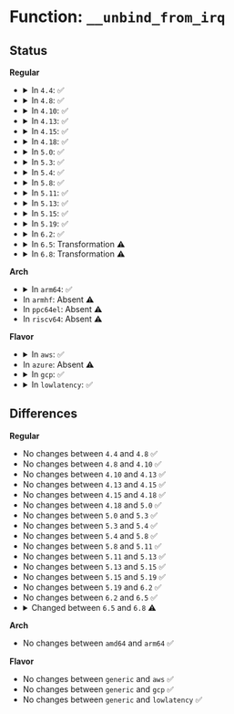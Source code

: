 # Function: <code>__unbind_from_irq</code>

## Status
<b>Regular</b>
<ul>
<li>
<details>
<summary>In <code>4.4</code>: ✅</summary>

```c
void __unbind_from_irq(unsigned int irq);
```

**Collision:** Unique Static

**Inline:** No

**Transformation:** False

**Instances:**

```
In drivers/xen/events/events_base.c (ffffffff814c87e0)
Location: drivers/xen/events/events_base.c:599
Inline: False
Direct callers:
  - drivers/xen/events/events_base.c:bind_evtchn_to_irq
  - drivers/xen/events/events_base.c:unbind_from_irq
  - drivers/xen/events/events_base.c:xen_bind_pirq_gsi_to_irq
  - drivers/xen/events/events_base.c:xen_bind_pirq_msi_to_irq
  - drivers/xen/events/events_base.c:xen_bind_pirq_msi_to_irq
  - drivers/xen/events/events_base.c:bind_virq_to_irq
  - drivers/xen/events/events_base.c:bind_ipi_to_irqhandler
```
**Symbols:**

```
ffffffff814c87e0-ffffffff814c893a: __unbind_from_irq (STB_LOCAL)
```
</details>
</li>
<li>
<details>
<summary>In <code>4.8</code>: ✅</summary>

```c
void __unbind_from_irq(unsigned int irq);
```

**Collision:** Unique Static

**Inline:** No

**Transformation:** False

**Instances:**

```
In drivers/xen/events/events_base.c (ffffffff81519320)
Location: drivers/xen/events/events_base.c:610
Inline: False
Direct callers:
  - drivers/xen/events/events_base.c:bind_ipi_to_irqhandler
  - drivers/xen/events/events_base.c:unbind_from_irq
  - drivers/xen/events/events_base.c:bind_virq_to_irq
  - drivers/xen/events/events_base.c:bind_evtchn_to_irq
  - drivers/xen/events/events_base.c:xen_bind_pirq_msi_to_irq
  - drivers/xen/events/events_base.c:xen_bind_pirq_msi_to_irq
  - drivers/xen/events/events_base.c:xen_bind_pirq_gsi_to_irq
```
**Symbols:**

```
ffffffff81519320-ffffffff8151947a: __unbind_from_irq (STB_LOCAL)
```
</details>
</li>
<li>
<details>
<summary>In <code>4.10</code>: ✅</summary>

```c
void __unbind_from_irq(unsigned int irq);
```

**Collision:** Unique Static

**Inline:** No

**Transformation:** False

**Instances:**

```
In drivers/xen/events/events_base.c (ffffffff815457f0)
Location: drivers/xen/events/events_base.c:609
Inline: False
Direct callers:
  - drivers/xen/events/events_base.c:bind_ipi_to_irqhandler
  - drivers/xen/events/events_base.c:unbind_from_irq
  - drivers/xen/events/events_base.c:bind_virq_to_irq
  - drivers/xen/events/events_base.c:bind_evtchn_to_irq
  - drivers/xen/events/events_base.c:xen_bind_pirq_msi_to_irq
  - drivers/xen/events/events_base.c:xen_bind_pirq_msi_to_irq
  - drivers/xen/events/events_base.c:xen_bind_pirq_gsi_to_irq
```
**Symbols:**

```
ffffffff815457f0-ffffffff8154594a: __unbind_from_irq (STB_LOCAL)
```
</details>
</li>
<li>
<details>
<summary>In <code>4.13</code>: ✅</summary>

```c
void __unbind_from_irq(unsigned int irq);
```

**Collision:** Unique Static

**Inline:** No

**Transformation:** False

**Instances:**

```
In drivers/xen/events/events_base.c (ffffffff81559670)
Location: drivers/xen/events/events_base.c:601
Inline: False
Direct callers:
  - drivers/xen/events/events_base.c:bind_ipi_to_irqhandler
  - drivers/xen/events/events_base.c:unbind_from_irq
  - drivers/xen/events/events_base.c:bind_virq_to_irq
  - drivers/xen/events/events_base.c:bind_evtchn_to_irq
  - drivers/xen/events/events_base.c:xen_bind_pirq_msi_to_irq
  - drivers/xen/events/events_base.c:xen_bind_pirq_msi_to_irq
  - drivers/xen/events/events_base.c:xen_bind_pirq_gsi_to_irq
```
**Symbols:**

```
ffffffff81559670-ffffffff815597ad: __unbind_from_irq (STB_LOCAL)
```
</details>
</li>
<li>
<details>
<summary>In <code>4.15</code>: ✅</summary>

```c
void __unbind_from_irq(unsigned int irq);
```

**Collision:** Unique Static

**Inline:** No

**Transformation:** False

**Instances:**

```
In drivers/xen/events/events_base.c (ffffffff815bdac0)
Location: drivers/xen/events/events_base.c:601
Inline: False
Direct callers:
  - drivers/xen/events/events_base.c:bind_ipi_to_irqhandler
  - drivers/xen/events/events_base.c:unbind_from_irq
  - drivers/xen/events/events_base.c:bind_virq_to_irq
  - drivers/xen/events/events_base.c:bind_evtchn_to_irq
  - drivers/xen/events/events_base.c:xen_bind_pirq_msi_to_irq
  - drivers/xen/events/events_base.c:xen_bind_pirq_msi_to_irq
  - drivers/xen/events/events_base.c:xen_bind_pirq_gsi_to_irq
```
**Symbols:**

```
ffffffff815bdac0-ffffffff815bdbfd: __unbind_from_irq (STB_LOCAL)
```
</details>
</li>
<li>
<details>
<summary>In <code>4.18</code>: ✅</summary>

```c
void __unbind_from_irq(unsigned int irq);
```

**Collision:** Unique Static

**Inline:** No

**Transformation:** False

**Instances:**

```
In drivers/xen/events/events_base.c (ffffffff815f6140)
Location: drivers/xen/events/events_base.c:601
Inline: False
Direct callers:
  - drivers/xen/events/events_base.c:bind_ipi_to_irqhandler
  - drivers/xen/events/events_base.c:unbind_from_irq
  - drivers/xen/events/events_base.c:bind_virq_to_irq
  - drivers/xen/events/events_base.c:bind_evtchn_to_irq
  - drivers/xen/events/events_base.c:xen_bind_pirq_msi_to_irq
  - drivers/xen/events/events_base.c:xen_bind_pirq_gsi_to_irq
```
**Symbols:**

```
ffffffff815f6140-ffffffff815f625d: __unbind_from_irq (STB_LOCAL)
```
</details>
</li>
<li>
<details>
<summary>In <code>5.0</code>: ✅</summary>

```c
void __unbind_from_irq(unsigned int irq);
```

**Collision:** Unique Static

**Inline:** No

**Transformation:** False

**Instances:**

```
In drivers/xen/events/events_base.c (ffffffff81611200)
Location: drivers/xen/events/events_base.c:601
Inline: False
Direct callers:
  - drivers/xen/events/events_base.c:bind_ipi_to_irqhandler
  - drivers/xen/events/events_base.c:unbind_from_irq
  - drivers/xen/events/events_base.c:bind_virq_to_irq
  - drivers/xen/events/events_base.c:bind_evtchn_to_irq
  - drivers/xen/events/events_base.c:xen_bind_pirq_msi_to_irq
  - drivers/xen/events/events_base.c:xen_bind_pirq_gsi_to_irq
```
**Symbols:**

```
ffffffff81611200-ffffffff81611300: __unbind_from_irq (STB_LOCAL)
```
</details>
</li>
<li>
<details>
<summary>In <code>5.3</code>: ✅</summary>

```c
void __unbind_from_irq(unsigned int irq);
```

**Collision:** Unique Static

**Inline:** No

**Transformation:** False

**Instances:**

```
In drivers/xen/events/events_base.c (ffffffff81644f60)
Location: drivers/xen/events/events_base.c:602
Inline: False
Direct callers:
  - drivers/xen/events/events_base.c:bind_ipi_to_irqhandler
  - drivers/xen/events/events_base.c:unbind_from_irq
  - drivers/xen/events/events_base.c:bind_virq_to_irq
  - drivers/xen/events/events_base.c:bind_evtchn_to_irq
  - drivers/xen/events/events_base.c:xen_bind_pirq_msi_to_irq
  - drivers/xen/events/events_base.c:xen_bind_pirq_gsi_to_irq
```
**Symbols:**

```
ffffffff81644f60-ffffffff816450a3: __unbind_from_irq (STB_LOCAL)
```
</details>
</li>
<li>
<details>
<summary>In <code>5.4</code>: ✅</summary>

```c
void __unbind_from_irq(unsigned int irq);
```

**Collision:** Unique Static

**Inline:** No

**Transformation:** False

**Instances:**

```
In drivers/xen/events/events_base.c (ffffffff81667510)
Location: drivers/xen/events/events_base.c:602
Inline: False
Direct callers:
  - drivers/xen/events/events_base.c:bind_ipi_to_irqhandler
  - drivers/xen/events/events_base.c:unbind_from_irq
  - drivers/xen/events/events_base.c:bind_virq_to_irq
  - drivers/xen/events/events_base.c:bind_evtchn_to_irq
  - drivers/xen/events/events_base.c:xen_bind_pirq_msi_to_irq
  - drivers/xen/events/events_base.c:xen_bind_pirq_gsi_to_irq
```
**Symbols:**

```
ffffffff81667510-ffffffff81667653: __unbind_from_irq (STB_LOCAL)
```
</details>
</li>
<li>
<details>
<summary>In <code>5.8</code>: ✅</summary>

```c
void __unbind_from_irq(unsigned int irq);
```

**Collision:** Unique Static

**Inline:** No

**Transformation:** False

**Instances:**

```
In drivers/xen/events/events_base.c (ffffffff81717230)
Location: drivers/xen/events/events_base.c:616
Inline: False
Direct callers:
  - drivers/xen/events/events_base.c:evtchn_put
  - drivers/xen/events/events_base.c:unbind_from_irqhandler
  - drivers/xen/events/events_base.c:bind_ipi_to_irqhandler
  - drivers/xen/events/events_base.c:bind_virq_to_irqhandler
  - drivers/xen/events/events_base.c:bind_interdomain_evtchn_to_irqhandler
  - drivers/xen/events/events_base.c:bind_evtchn_to_irqhandler
  - drivers/xen/events/events_base.c:bind_virq_to_irq
  - drivers/xen/events/events_base.c:bind_ipi_to_irq
  - drivers/xen/events/events_base.c:bind_evtchn_to_irq
  - drivers/xen/events/events_base.c:xen_bind_pirq_msi_to_irq
  - drivers/xen/events/events_base.c:xen_bind_pirq_gsi_to_irq
```
**Symbols:**

```
ffffffff81717230-ffffffff817173cc: __unbind_from_irq (STB_LOCAL)
```
</details>
</li>
<li>
<details>
<summary>In <code>5.11</code>: ✅</summary>

```c
void __unbind_from_irq(unsigned int irq);
```

**Collision:** Unique Static

**Inline:** No

**Transformation:** False

**Instances:**

```
In drivers/xen/events/events_base.c (ffffffff81733ce0)
Location: drivers/xen/events/events_base.c:937
Inline: False
Direct callers:
  - drivers/xen/events/events_base.c:evtchn_put
  - drivers/xen/events/events_base.c:unbind_from_irqhandler
  - drivers/xen/events/events_base.c:bind_ipi_to_irqhandler
  - drivers/xen/events/events_base.c:bind_virq_to_irqhandler
  - drivers/xen/events/events_base.c:bind_interdomain_evtchn_to_irqhandler_lateeoi
  - drivers/xen/events/events_base.c:bind_evtchn_to_irqhandler_lateeoi
  - drivers/xen/events/events_base.c:bind_evtchn_to_irqhandler
  - drivers/xen/events/events_base.c:bind_virq_to_irq
  - drivers/xen/events/events_base.c:bind_ipi_to_irq
  - drivers/xen/events/events_base.c:bind_evtchn_to_irq_chip
  - drivers/xen/events/events_base.c:xen_bind_pirq_msi_to_irq
  - drivers/xen/events/events_base.c:xen_bind_pirq_gsi_to_irq
```
**Symbols:**

```
ffffffff81733ce0-ffffffff81733ed5: __unbind_from_irq (STB_LOCAL)
```
</details>
</li>
<li>
<details>
<summary>In <code>5.13</code>: ✅</summary>

```c
void __unbind_from_irq(unsigned int irq);
```

**Collision:** Unique Static

**Inline:** No

**Transformation:** False

**Instances:**

```
In drivers/xen/events/events_base.c (ffffffff81717790)
Location: drivers/xen/events/events_base.c:968
Inline: False
Direct callers:
  - drivers/xen/events/events_base.c:evtchn_put
  - drivers/xen/events/events_base.c:unbind_from_irqhandler
  - drivers/xen/events/events_base.c:bind_ipi_to_irqhandler
  - drivers/xen/events/events_base.c:bind_ipi_to_irqhandler
  - drivers/xen/events/events_base.c:bind_virq_to_irqhandler
  - drivers/xen/events/events_base.c:bind_interdomain_evtchn_to_irqhandler_lateeoi
  - drivers/xen/events/events_base.c:bind_evtchn_to_irqhandler_lateeoi
  - drivers/xen/events/events_base.c:bind_evtchn_to_irqhandler
  - drivers/xen/events/events_base.c:bind_virq_to_irq
  - drivers/xen/events/events_base.c:bind_evtchn_to_irq_chip
  - drivers/xen/events/events_base.c:xen_bind_pirq_msi_to_irq
  - drivers/xen/events/events_base.c:xen_bind_pirq_gsi_to_irq
```
**Symbols:**

```
ffffffff81717790-ffffffff81717997: __unbind_from_irq (STB_LOCAL)
```
</details>
</li>
<li>
<details>
<summary>In <code>5.15</code>: ✅</summary>

```c
void __unbind_from_irq(unsigned int irq);
```

**Collision:** Unique Static

**Inline:** No

**Transformation:** False

**Instances:**

```
In drivers/xen/events/events_base.c (ffffffff81794da0)
Location: drivers/xen/events/events_base.c:968
Inline: False
Direct callers:
  - drivers/xen/events/events_base.c:evtchn_put
  - drivers/xen/events/events_base.c:unbind_from_irqhandler
  - drivers/xen/events/events_base.c:bind_ipi_to_irqhandler
  - drivers/xen/events/events_base.c:bind_ipi_to_irqhandler
  - drivers/xen/events/events_base.c:bind_virq_to_irqhandler
  - drivers/xen/events/events_base.c:bind_interdomain_evtchn_to_irqhandler_lateeoi
  - drivers/xen/events/events_base.c:bind_evtchn_to_irqhandler_lateeoi
  - drivers/xen/events/events_base.c:bind_evtchn_to_irqhandler
  - drivers/xen/events/events_base.c:bind_virq_to_irq
  - drivers/xen/events/events_base.c:bind_evtchn_to_irq_chip
  - drivers/xen/events/events_base.c:xen_bind_pirq_msi_to_irq
  - drivers/xen/events/events_base.c:xen_bind_pirq_gsi_to_irq
```
**Symbols:**

```
ffffffff81794da0-ffffffff81795181: __unbind_from_irq (STB_LOCAL)
```
</details>
</li>
<li>
<details>
<summary>In <code>5.19</code>: ✅</summary>

```c
void __unbind_from_irq(unsigned int irq);
```

**Collision:** Unique Static

**Inline:** No

**Transformation:** False

**Instances:**

```
In drivers/xen/events/events_base.c (ffffffff818cda50)
Location: drivers/xen/events/events_base.c:968
Inline: False
Direct callers:
  - drivers/xen/events/events_base.c:evtchn_put
  - drivers/xen/events/events_base.c:unbind_from_irqhandler
  - drivers/xen/events/events_base.c:bind_ipi_to_irqhandler
  - drivers/xen/events/events_base.c:bind_ipi_to_irqhandler
  - drivers/xen/events/events_base.c:bind_virq_to_irqhandler
  - drivers/xen/events/events_base.c:bind_interdomain_evtchn_to_irqhandler_lateeoi
  - drivers/xen/events/events_base.c:bind_evtchn_to_irqhandler_lateeoi
  - drivers/xen/events/events_base.c:bind_evtchn_to_irqhandler
  - drivers/xen/events/events_base.c:bind_virq_to_irq
  - drivers/xen/events/events_base.c:bind_evtchn_to_irq_chip
  - drivers/xen/events/events_base.c:xen_bind_pirq_msi_to_irq
  - drivers/xen/events/events_base.c:xen_bind_pirq_gsi_to_irq
```
**Symbols:**

```
ffffffff818cda50-ffffffff818cde7d: __unbind_from_irq (STB_LOCAL)
```
</details>
</li>
<li>
<details>
<summary>In <code>6.2</code>: ✅</summary>

```c
void __unbind_from_irq(unsigned int irq);
```

**Collision:** Unique Static

**Inline:** No

**Transformation:** False

**Instances:**

```
In drivers/xen/events/events_base.c (ffffffff81a1f070)
Location: drivers/xen/events/events_base.c:970
Inline: False
Direct callers:
  - drivers/xen/events/events_base.c:evtchn_put
  - drivers/xen/events/events_base.c:unbind_from_irqhandler
  - drivers/xen/events/events_base.c:bind_ipi_to_irqhandler
  - drivers/xen/events/events_base.c:bind_ipi_to_irqhandler
  - drivers/xen/events/events_base.c:bind_virq_to_irqhandler
  - drivers/xen/events/events_base.c:bind_interdomain_evtchn_to_irqhandler_lateeoi
  - drivers/xen/events/events_base.c:bind_evtchn_to_irqhandler_lateeoi
  - drivers/xen/events/events_base.c:bind_evtchn_to_irqhandler
  - drivers/xen/events/events_base.c:bind_virq_to_irq
  - drivers/xen/events/events_base.c:bind_evtchn_to_irq_chip
  - drivers/xen/events/events_base.c:xen_bind_pirq_msi_to_irq
  - drivers/xen/events/events_base.c:xen_bind_pirq_gsi_to_irq
```
**Symbols:**

```
ffffffff81a1f070-ffffffff81a1f49d: __unbind_from_irq (STB_LOCAL)
```
</details>
</li>
<li>
<details>
<summary>In <code>6.5</code>: Transformation ⚠️</summary>

```c
void __unbind_from_irq(unsigned int irq);
```

**Collision:** Unique Static

**Inline:** No

**Transformation:** True

**Instances:**

```
In drivers/xen/events/events_base.c (0)
Location: drivers/xen/events/events_base.c:962
Inline: False
Direct callers:
  - drivers/xen/events/events_base.c:evtchn_put
  - drivers/xen/events/events_base.c:unbind_from_irqhandler
  - drivers/xen/events/events_base.c:bind_ipi_to_irqhandler
  - drivers/xen/events/events_base.c:bind_ipi_to_irqhandler
  - drivers/xen/events/events_base.c:bind_virq_to_irqhandler
  - drivers/xen/events/events_base.c:bind_interdomain_evtchn_to_irqhandler_lateeoi
  - drivers/xen/events/events_base.c:bind_evtchn_to_irqhandler_lateeoi
  - drivers/xen/events/events_base.c:bind_evtchn_to_irqhandler
  - drivers/xen/events/events_base.c:bind_virq_to_irq
  - drivers/xen/events/events_base.c:bind_evtchn_to_irq_chip
  - drivers/xen/events/events_base.c:xen_bind_pirq_msi_to_irq
  - drivers/xen/events/events_base.c:xen_bind_pirq_gsi_to_irq
```
**Symbols:**

```
ffffffff81a68250-ffffffff81a68695: __unbind_from_irq (STB_LOCAL)
ffffffff82115488-ffffffff8211549d: __unbind_from_irq.cold (STB_LOCAL)
```
</details>
</li>
<li>
<details>
<summary>In <code>6.8</code>: Transformation ⚠️</summary>

```c
void __unbind_from_irq(struct irq_info *info, unsigned int irq);
```

**Collision:** Unique Static

**Inline:** No

**Transformation:** True

**Instances:**

```
In drivers/xen/events/events_base.c (0)
Location: drivers/xen/events/events_base.c:956
Inline: False
Direct callers:
  - drivers/xen/events/events_base.c:evtchn_put
  - drivers/xen/events/events_base.c:unbind_from_irqhandler
  - drivers/xen/events/events_base.c:bind_ipi_to_irqhandler
  - drivers/xen/events/events_base.c:bind_ipi_to_irqhandler
  - drivers/xen/events/events_base.c:bind_virq_to_irqhandler
  - drivers/xen/events/events_base.c:bind_interdomain_evtchn_to_irqhandler_lateeoi
  - drivers/xen/events/events_base.c:bind_evtchn_to_irqhandler_lateeoi
  - drivers/xen/events/events_base.c:bind_evtchn_to_irqhandler
  - drivers/xen/events/events_base.c:bind_virq_to_irq
  - drivers/xen/events/events_base.c:bind_evtchn_to_irq_chip
  - drivers/xen/events/events_base.c:xen_bind_pirq_msi_to_irq
  - drivers/xen/events/events_base.c:xen_bind_pirq_gsi_to_irq
```
**Symbols:**

```
ffffffff81ab98d0-ffffffff81ab9b46: __unbind_from_irq (STB_LOCAL)
ffffffff821f3128-ffffffff821f313d: __unbind_from_irq.cold (STB_LOCAL)
```
</details>
</li>
</ul>
<b>Arch</b>
<ul>
<li>
<details>
<summary>In <code>arm64</code>: ✅</summary>

```c
void __unbind_from_irq(unsigned int irq);
```

**Collision:** Unique Static

**Inline:** No

**Transformation:** False

**Instances:**

```
In drivers/xen/events/events_base.c (ffff8000108312f8)
Location: drivers/xen/events/events_base.c:602
Inline: False
Direct callers:
  - drivers/xen/events/events_base.c:bind_ipi_to_irqhandler
  - drivers/xen/events/events_base.c:unbind_from_irq
  - drivers/xen/events/events_base.c:bind_virq_to_irq
  - drivers/xen/events/events_base.c:bind_evtchn_to_irq
  - drivers/xen/events/events_base.c:xen_bind_pirq_msi_to_irq
  - drivers/xen/events/events_base.c:xen_bind_pirq_gsi_to_irq
```
**Symbols:**

```
ffff8000108312f8-ffff800010831428: __unbind_from_irq (STB_LOCAL)
```
</details>
</li>
<li>
In <code>armhf</code>: Absent ⚠️
</li>
<li>
In <code>ppc64el</code>: Absent ⚠️
</li>
<li>
In <code>riscv64</code>: Absent ⚠️
</li>
</ul>
<b>Flavor</b>
<ul>
<li>
<details>
<summary>In <code>aws</code>: ✅</summary>

```c
void __unbind_from_irq(unsigned int irq);
```

**Collision:** Unique Static

**Inline:** No

**Transformation:** False

**Instances:**

```
In drivers/xen/events/events_base.c (ffffffff8162d240)
Location: drivers/xen/events/events_base.c:606
Inline: False
Direct callers:
  - drivers/xen/events/events_base.c:bind_ipi_to_irqhandler
  - drivers/xen/events/events_base.c:unbind_from_irq
  - drivers/xen/events/events_base.c:bind_virq_to_irq
  - drivers/xen/events/events_base.c:bind_evtchn_to_irq
  - drivers/xen/events/events_base.c:xen_bind_pirq_msi_to_irq
  - drivers/xen/events/events_base.c:xen_bind_pirq_gsi_to_irq
```
**Symbols:**

```
ffffffff8162d240-ffffffff8162d383: __unbind_from_irq (STB_LOCAL)
```
</details>
</li>
<li>
In <code>azure</code>: Absent ⚠️
</li>
<li>
<details>
<summary>In <code>gcp</code>: ✅</summary>

```c
void __unbind_from_irq(unsigned int irq);
```

**Collision:** Unique Static

**Inline:** No

**Transformation:** False

**Instances:**

```
In drivers/xen/events/events_base.c (ffffffff8165b350)
Location: drivers/xen/events/events_base.c:602
Inline: False
Direct callers:
  - drivers/xen/events/events_base.c:bind_ipi_to_irqhandler
  - drivers/xen/events/events_base.c:unbind_from_irq
  - drivers/xen/events/events_base.c:bind_virq_to_irq
  - drivers/xen/events/events_base.c:bind_evtchn_to_irq
  - drivers/xen/events/events_base.c:xen_bind_pirq_msi_to_irq
  - drivers/xen/events/events_base.c:xen_bind_pirq_gsi_to_irq
```
**Symbols:**

```
ffffffff8165b350-ffffffff8165b493: __unbind_from_irq (STB_LOCAL)
```
</details>
</li>
<li>
<details>
<summary>In <code>lowlatency</code>: ✅</summary>

```c
void __unbind_from_irq(unsigned int irq);
```

**Collision:** Unique Static

**Inline:** No

**Transformation:** False

**Instances:**

```
In drivers/xen/events/events_base.c (ffffffff81675940)
Location: drivers/xen/events/events_base.c:602
Inline: False
Direct callers:
  - drivers/xen/events/events_base.c:bind_ipi_to_irqhandler
  - drivers/xen/events/events_base.c:unbind_from_irq
  - drivers/xen/events/events_base.c:bind_virq_to_irq
  - drivers/xen/events/events_base.c:bind_evtchn_to_irq
  - drivers/xen/events/events_base.c:xen_bind_pirq_msi_to_irq
  - drivers/xen/events/events_base.c:xen_bind_pirq_gsi_to_irq
```
**Symbols:**

```
ffffffff81675940-ffffffff81675a83: __unbind_from_irq (STB_LOCAL)
```
</details>
</li>
</ul>

## Differences
<b>Regular</b>
<ul>
<li>
No changes between <code>4.4</code> and <code>4.8</code> ✅
</li>
<li>
No changes between <code>4.8</code> and <code>4.10</code> ✅
</li>
<li>
No changes between <code>4.10</code> and <code>4.13</code> ✅
</li>
<li>
No changes between <code>4.13</code> and <code>4.15</code> ✅
</li>
<li>
No changes between <code>4.15</code> and <code>4.18</code> ✅
</li>
<li>
No changes between <code>4.18</code> and <code>5.0</code> ✅
</li>
<li>
No changes between <code>5.0</code> and <code>5.3</code> ✅
</li>
<li>
No changes between <code>5.3</code> and <code>5.4</code> ✅
</li>
<li>
No changes between <code>5.4</code> and <code>5.8</code> ✅
</li>
<li>
No changes between <code>5.8</code> and <code>5.11</code> ✅
</li>
<li>
No changes between <code>5.11</code> and <code>5.13</code> ✅
</li>
<li>
No changes between <code>5.13</code> and <code>5.15</code> ✅
</li>
<li>
No changes between <code>5.15</code> and <code>5.19</code> ✅
</li>
<li>
No changes between <code>5.19</code> and <code>6.2</code> ✅
</li>
<li>
No changes between <code>6.2</code> and <code>6.5</code> ✅
</li>
<li>
<details>
<summary>Changed between <code>6.5</code> and <code>6.8</code> ⚠️</summary>
<ul>
<li>
<b>Param added. </b>
<code>struct irq_info *info</code>
</li>
<li>
<b>Param reordered. </b>
<code>irq</code> ➡️ <code>info, irq</code>
</li>
</ul>
</details>
</li>
</ul>
<b>Arch</b>
<ul>
<li>
No changes between <code>amd64</code> and <code>arm64</code> ✅
</li>
</ul>
<b>Flavor</b>
<ul>
<li>
No changes between <code>generic</code> and <code>aws</code> ✅
</li>
<li>
No changes between <code>generic</code> and <code>gcp</code> ✅
</li>
<li>
No changes between <code>generic</code> and <code>lowlatency</code> ✅
</li>
</ul>
